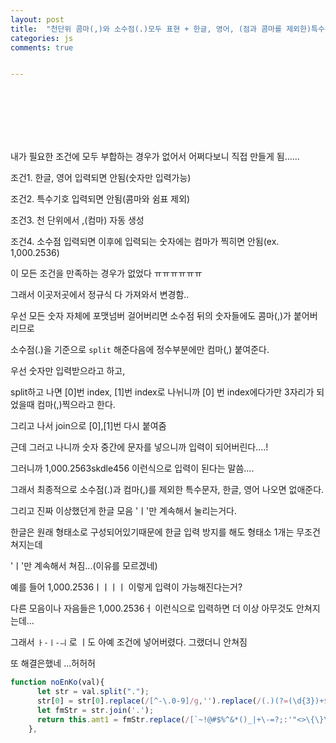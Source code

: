 ```yaml
---
layout: post
title:  "천단위 콤마(,)와 소수점(.)모두 표현 + 한글, 영어, (점과 콤마를 제외한)특수문자 제외 정규식 JS"
categories: js 
comments: true


---
```


<br>

<Br>

<Br>



<br>

<Br>

내가 필요한 조건에 모두 부합하는 경우가 없어서 어쩌다보니 직접 만들게 됨......

조건1. 한글, 영어 입력되면 안됨(숫자만 입력가능)

조건2. 특수기호 입력되면 안됨(콤마와 쉼표 제외)

조건3. 천 단위에서 ,(컴마) 자동 생성

조건4. 소수점 입력되면 이후에 입력되는 숫자에는 컴마가 찍히면 안됨(ex. 1,000.2536) 



이 모든 조건을 만족하는 경우가 없었다 ㅠㅠㅠㅠㅠㅠ

그래서 이곳저곳에서 정규식 다 가져와서 변경함..



우선 모든 숫자 자체에 포맷넘버 걸어버리면 소수점 뒤의 숫자들에도 콤마(,)가 붙어버리므로

소수점(.)을 기준으로 `split` 해준다음에 정수부분에만 컴마(,) 붙여준다.

우선 숫자만 입력받으라고 하고, 

split하고 나면 [0]번 index, [1]번 index로 나뉘니까 [0] 번 index에다가만 3자리가 되었을때 컴마(,)찍으라고 한다.

그리고 나서 join으로 [0],[1]번 다시 붙여줌

근데 그러고 나니까 숫자 중간에 문자를 넣으니까 입력이 되어버린다....!

그러니까 1,000.2563skdle456 이런식으로 입력이 된다는 말씀....

그래서 최종적으로 소수점(.)과 컴마(,)를 제외한 특수문자, 한글, 영어 나오면 없애준다.

그리고 진짜 이상했던게  한글 모음 'ㅣ'만 계속해서 눌리는거다. 

한글은 원래 형태소로 구성되어있기때문에 한글 입력 방지를 해도 형태소 1개는 무조건 쳐지는데

'ㅣ'만 계속해서 쳐짐...(이유를 모르겠네) 

예를 들어 1,000.2536ㅣㅣㅣㅣ 이렇게 입력이 가능해진다는거?

다른 모음이나 자음들은 1,000.2536ㅓ 이런식으로 입력하면 더 이상 아무것도 안쳐지는데...  

그래서 `ㅏ-ㅣ-ㅢ` 로 ㅣ도 아예 조건에 넣어버렸다. 그랬더니 안쳐짐

또 해결은했네 ...허허허

~~~javascript
function noEnKo(val){
      let str = val.split(".");
      str[0] = str[0].replace(/[^-\.0-9]/g,'').replace(/(.)(?=(\d{3})+$)/g,'$1,');
      let fmStr = str.join('.');
      return this.amt1 = fmStr.replace(/[`~!@#$%^&*()_|+\-=?;:'"<>\{\}\[\]\\\|ㄱ-ㅎ|ㅏ-ㅣ-ㅢ|가-힣|a-z|A-Z]/g,'');
    },
~~~





<br>

<br>

<br>











